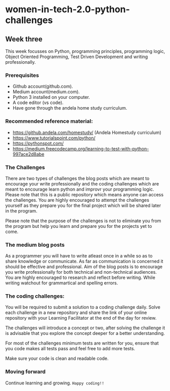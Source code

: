 # women-in-tech-2.0-python-challenges

## Week three 
This week focusses on Python, programming principles, programming logic, Object Oriented Programming, Test Driven Development and writing professionally.

### Prerequisites
- Github account(github.com).
- Medium account(medium.com).
- Python 3 installed on your computer.
- A code editor (vs code).
- Have gone through the andela home study curriculum.

### Recommended reference material:
- https://github.andela.com/homestudy/ (Andela Homestudy curriculum)
- https://www.tutorialspoint.com/python/
- https://pythonspot.com/
- https://medium.freecodecamp.org/learning-to-test-with-python-997ace2d8abe

### The Challenges
There are two types of challenges the blog posts which are meant to encourage your write professionally and the coding challenges which are meant to encourage learn python and improvr your programming logic.
Please note that this is a public repository which means anyone can access the challenges. You are highly encouraged to attempt the challenges yourself as they prepare you for the final project which will be shared later in the program.

Please note that the purpose of the challenges is not to eliminate you from the program but help you learn and prepare you for the projects yet to come.

### The medium blog posts 
As a programmer you will have to write atleast once in a while so as to share knowledge or communicate. As far as communication is concerned it should be effective and professional. Aim of the blog posts is to encourage you write professionally for both technical and non-technical audiences. You are highly encouraged to research and reflect before writing. While writing watchout for grammartical and spelling errors.

### The coding challenges:
You will be required to submit a solution to a coding challenge daily. Solve each challenge in a new repository and share the link of your online repository with your Learning Facilitator at the end of the day for review.

The challenges will introduce a concept or two, after solving the challenge it is advisable that you explore the concept deeper for a better understanding. 

For most of the challenges minimum tests are written for you, ensure that you code makes all tests pass and feel free to add more tests. 

Make sure your code is clean and readable code. 

### Moving forward
Continue learning and growing. ```Happy coding!!```

